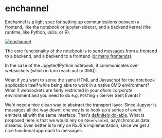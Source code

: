 # enchannel

Enchannel is a light spec for setting up communications between a frontend, like the notebook or jupyter-sidecar, and a backend kernel (the runtime, like Python, Julia, or R).

[![enchannel](https://cloud.githubusercontent.com/assets/836375/12282043/b19bb16e-b960-11e5-8661-ce2111ec0417.png)](https://cloud.githubusercontent.com/assets/836375/12282043/b19bb16e-b960-11e5-8661-ce2111ec0417.png)

The core functionality of the notebook is to send messages from a frontend to a backend, and a backend to a frontend ([or many frontends](https://github.com/nteract/jupyter-sidecar)).

In the case of the Jupyter/IPython notebook, it communicates over websockets (which in turn reach out to 0MQ).

What if you want to serve the same HTML and Javascript for the notebook application itself while being able to work in a native 0MQ environment? What if websockets are fairly restricted in your *ahem corporate* environment and you need to do e.g. `POST`ing + Server Sent Events?

We'd need a nice clean way to abstract the transport layer. Since Jupyter is messages all the way down, one way is to hook up a series of event emitters all with the same interface. That's [definitely do-able](https://github.com/nteract/jupyter-transport-wrapper). What is proposed here is that we would rely on `Observable`s, asynchronous data streams. Even better is to rely on RxJS's implementation, since we get a nice functional approach to messages.



